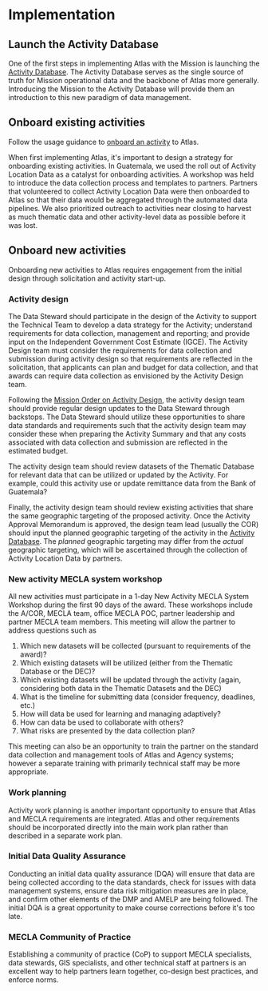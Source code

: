 # Implementation

## Launch the Activity Database

One of the first steps in implementing Atlas with the Mission is launching the [Activity Database](../../components/activity-database.md). The Activity Database serves as the single source of truth for Mission operational data and the backbone of Atlas more generally. Introducing the Mission to the Activity Database will provide them an introduction to this new paradigm of data management.

## Onboard existing activities

Follow the usage guidance to [onboard an activity](../../usage/onboard-activity.md) to Atlas.

When first implementing Atlas, it's important to design a strategy for onboarding existing activities. In Guatemala, we used the roll out of Activity Location Data as a catalyst for onboarding activities. A workshop was held to introduce the data collection process and templates to partners. Partners that volunteered to collect Activity Location Data were then onboarded to Atlas so that their data would be aggregated through the automated data pipelines. We also prioritized outreach to activities near closing to harvest as much thematic data and other activity-level data as possible before it was lost.

## Onboard new activities

Onboarding new activities to Atlas requires engagement from the initial design through solicitation and activity start-up.

### Activity design

The Data Steward should participate in the design of the Activity to support the Technical Team to develop a data strategy for the Activity; understand requirements for data collection, management and reporting; and provide input on the Independent Government Cost Estimate (IGCE). The Activity Design team must consider the requirements for data collection and submission during activity design so that requirements are reflected in the solicitation, that applicants can plan and budget for data collection, and that awards can require data collection as envisioned by the Activity Design team. 

Following the [Mission Order on Activity Design](https://pages.usaid.gov/system/files/mo_201.7_activity_design.pdf), the activity design team should provide regular design updates to the Data Steward through backstops. The Data Steward should utilize these opportunities to share data standards and requirements such that the activity design team may consider these when preparing the Activity Summary and that any costs associated with data collection and submission are reflected in the estimated budget.

The activity design team should review datasets of the Thematic Database for relevant data that can be utilized or updated by the Activity. For example, could this activity use or update remittance data from the Bank of Guatemala? 

Finally, the activity design team should review existing activities that share the same geographic targeting of the proposed activity. Once the Activity Approval Memorandum is approved, the design team lead (usually the COR) should input the planned geographic targeting of the activity in the [Activity Database](../../components/activity-database.md). The *planned* geographic targeting may differ from the *actual* geographic targeting, which will be ascertained through the collection of Activity Location Data by partners.

### New activity MECLA system workshop

All new activities must participate in a 1-day New Activity MECLA System Workshop during the first 90 days of the award. These workshops include the A/COR, MECLA team, office MECLA POC, partner leadership and partner MECLA team members. This meeting will allow the partner to address questions such as 

1. Which new datasets will be collected (pursuant to requirements of the award)?
2. Which existing datasets will be utilized (either from the Thematic Database or the DEC)?
3. Which existing datasets will be updated through the activity (again, considering both data in the Thematic Datasets and the DEC)
4. What is the timeline for submitting data (consider frequency, deadlines, etc.)
5. How will data be used for learning and managing adaptively?
6. How can data be used to collaborate with others?
7. What risks are presented by the data collection plan?

This meeting can also be an opportunity to train the partner on the standard data collection and management tools of Atlas and Agency systems; however a separate training with primarily technical staff may be more appropriate.

### Work planning

Activity work planning is another important opportunity to ensure that Atlas and MECLA requirements are integrated. Atlas and other requirements should be incorporated directly into the main work plan rather than described in a separate work plan.

### Initial Data Quality Assurance 

Conducting an initial data quality assurance (DQA) will ensure that data are being collected according to the data standards, check for issues with data management systems, ensure data risk mitigation measures are in place, and confirm other elements of the DMP and AMELP are being followed. The initial DQA is a great opportunity to make course corrections before it's too late.

### MECLA Community of Practice

Establishing a community of practice (CoP) to support MECLA specialists, data stewards, GIS specialists, and other technical staff at partners is an excellent way to help partners learn together, co-design best practices, and enforce norms.
